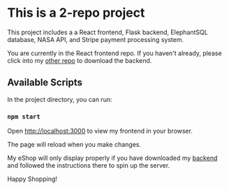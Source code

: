 # This is a 2-repo project

This project includes a a React frontend, Flask backend, ElephantSQL database,  NASA API, and Stripe payment processing system.

You are currently in the React frontend repo. If you haven't already, please click into my [other repo](https://github.com/devcodus/flask_eshop_backend) to download the backend.

## Available Scripts

In the project directory, you can run:

### `npm start`

Open [http://localhost:3000](http://localhost:3000) to view my frontend in your browser.

The page will reload when you make changes.

My eShop will only display properly if you have downloaded my [backend](https://github.com/devcodus/flask_eshop_backend) and followed the instructions there to spin up the server. 

Happy Shopping!